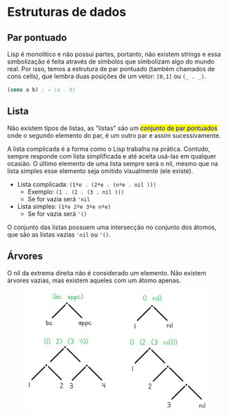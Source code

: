 # Estruturas de dados

## Par pontuado

Lisp é monolítico e não possui partes, portanto, não existem strings e essa simbolização é feita através de símbolos que simbolizam algo do mundo real. Por isso, temos a estrutura de par pontuado (também chamados de cons cells), que lembra duas posições de um vetor: `[0,1]` ou `(_ . _)`.

```lisp
(cons a b) ; → (a . b)
```

## Lista

Não existem tipos de listas, as "listas" são um <mark style="color:blue;">conjunto de par pontuados</mark> onde o segundo elemento do par, é um outro par e assim sucessivamente.

A lista complicada é a forma como o Lisp trabalha na prática. Contudo, sempre responde com lista simplificada e até aceita usá-las em qualquer ocasião. O último elemento de uma lista sempre será o nil, mesmo que na lista simples esse elemento seja omitido visualmente (ele existe).

* Lista complicada: `(1ºe . (2ºe . (nºe . nil )))`
  * Exemplo: `(1 . (2 . (3 . nil )))`
  * Se for vazia será `'nil`
* Lista simples: `(1ºe 2ºe 3ºe nºe)`
  * Se for vazia será `'()`

O conjunto das listas possuem uma intersecção no conjunto dos átomos, que são as listas vazias `'nil` ou `'()`.

## Árvores

O nil da extrema direita não é considerado um elemento. Não existem árvores vazias, mas existem aqueles com um átomo apenas.

<figure><img src="../../../.gitbook/assets/lisp arvores.png" alt=""><figcaption></figcaption></figure>
